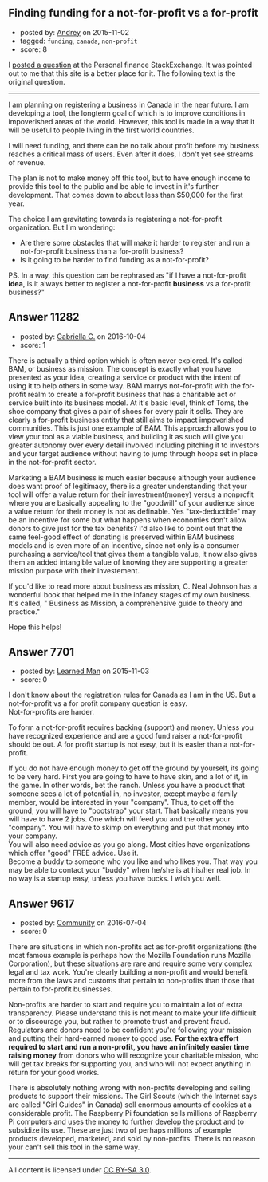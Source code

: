 ## Finding funding for a not-for-profit vs a for-profit

- posted by: [Andrey](https://stackexchange.com/users/363199/andrey) on 2015-11-02
- tagged: `funding`, `canada`, `non-profit`
- score: 8

I [posted a question](https://money.stackexchange.com/questions/55494/finding-funding-for-a-not-for-profit-vs-a-for-profit) at the Personal finance StackExchange. It was pointed out to me that this site is a better place for it. The following text is the original question.

---

I am planning on registering a business in Canada in the near future.
I am developing a tool, the longterm goal of which is to improve conditions in impoverished areas of the world. However, this tool is made in a way that it will be useful to people living in the first world countries. 

I will need funding, and there can be no talk about profit before my business reaches a critical mass of users. Even after it does, I don't yet see streams of revenue.

The plan is not to make money off this tool, but to have enough income to provide this tool to the public and be able to invest in it's further development. That comes down to about less than $50,000 for the first year.

The choice I am gravitating towards is registering a not-for-profit organization. But I'm wondering:

 - Are there some obstacles that will make it harder to register and run a not-for-profit business than a for-profit business?
 - Is it going to be harder to find funding as a not-for-profit?

PS. In a way, this question can be rephrased as "if I have a not-for-profit **idea**, is it always better to register a not-for-profit **business** vs a for-profit business?"


## Answer 11282

- posted by: [Gabriella C.](https://stackexchange.com/users/9324351/gabriella-c) on 2016-10-04
- score: 1

There is actually a third option which is often never explored. It's called BAM, or business as mission. The concept is exactly what you have presented as your idea, creating a service or product with the intent of using it to help others in some way. BAM marrys not-for-profit with the for-profit realm to create a for-profit business that has a charitable act or service built into its business model. At it's basic level, think of Toms, the shoe company that gives a pair of shoes for every pair it sells. They are clearly a for-profit business entity that still aims to impact impoverished communities. This is just one example of BAM. This approach allows you to view your tool as a viable business, and building it as such will give you greater autonomy over every detail involved including pitching it to investors and your target audience without having to jump through hoops set in place in the not-for-profit sector.

 Marketing a BAM business is much easier because although your audience does want proof of legitimacy, there is a greater understanding that your tool will offer a value return for their investment(money) versus a nonprofit where you are basically appealing to the "goodwill" of your audience since a value return for their money is not as definable. Yes "tax-deductible" may be an incentive for some but what happens when economies don't allow donors to give just for the tax benefits? I'd also like to point out that the same feel-good effect of donating is preserved within BAM business models and is even more of an incentive, since not only is a consumer purchasing a service/tool that gives them a tangible value, it now also gives them an added intangible value of knowing they are supporting a greater mission purpose with their investement. 

If you'd like to read more about business as mission,  C. Neal Johnson has a wonderful book that helped me in the infancy stages of my own business. It's called, " Business as Mission, a comprehensive guide to theory and practice."

Hope this helps! 


## Answer 7701

- posted by: [Learned Man](https://stackexchange.com/users/7236940/learned-man) on 2015-11-03
- score: 0

I don't know about the registration rules for Canada as I am in the US. But a not-for-profit vs a for profit company question is easy.<br /> Not-for-profits are harder. 

To form a not-for-profit requires backing (support) and money. Unless you have recognized experience and are a good fund raiser a not-for-profit should be out. A for profit startup is not easy, but it is easier than a not-for-profit. 

If you do not have enough money to get off the ground by yourself, its going to be very hard. First you are going to have to have skin, and a lot of it, in the game. In other words, bet the ranch. Unless you have a product that someone sees a lot of potential in, no investor, except maybe a family member, would be interested in your "company". Thus, to get off the ground, you will have to "bootstrap" your start. That basically means you will have to have 2 jobs. One which will feed you and the other your "company". You will have to skimp on everything and put that money into your company.<br /> 
You will also need advice as you go along. Most cities have organizations which offer "good" FREE advice. Use it. <br />
Become a buddy to someone who you like and who likes you. That way you may be able to contact your "buddy" when he/she is at his/her real job. In no way is a startup easy, unless you have bucks. I wish you well.    


## Answer 9617

- posted by: [Community](https://stackexchange.com/users/-1/community) on 2016-07-04
- score: 0

There are situations in which non-profits act as for-profit organizations (the most famous example is perhaps how the Mozilla Foundation runs Mozilla Corporation), but these situations are rare and require some very complex legal and tax work. You're clearly building a non-profit and would benefit more from the laws and customs that pertain to non-profits than those that pertain to for-profit businesses.

Non-profits are harder to start and require you to maintain a lot of extra transparency. Please understand this is not meant to make your life difficult or to discourage you, but rather to promote trust and prevent fraud. Regulators and donors need to be confident you're following your mission and putting their hard-earned money to good use. **For the extra effort required to start and run a non-profit, you have an infinitely easier time raising money** from donors who will recognize your charitable mission, who will get tax breaks for supporting you, and who will not expect anything in return for your good works.

There is absolutely nothing wrong with non-profits developing and selling products to support their missions. The Girl Scouts (which the Internet says are called "Girl Guides" in Canada) sell enormous amounts of cookies at a considerable profit. The Raspberry Pi foundation sells millions of Raspberry Pi computers and uses the money to further develop the product and to subsidize its use. These are just two of perhaps millions of example products developed, marketed, and sold by non-profits. There is no reason your can't sell this tool in the same way.



---

All content is licensed under [CC BY-SA 3.0](https://creativecommons.org/licenses/by-sa/3.0/).
